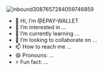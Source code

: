 ![inbound3087657284059746859](https://github.com/user-attachments/assets/7f121bfc-5609-44a3-ba7f-b9085c690f33)
- 👋 Hi, I’m @EPAY-WALLET
- 👀 I’m interested in ...
- 🌱 I’m currently learning ...
- 💞️ I’m looking to collaborate on ...
- 📫 How to reach me ...
- 😄 Pronouns: ...
- ⚡ Fun fact: ...

<!---
EPAY-WALLET/EPAY-WALLET is a ✨ special ✨ repository because its `README.md` (this file) appears on your GitHub profile.
You can click the Preview link to take a look at your changes.
--->
